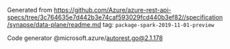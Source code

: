 Generated from https://github.com/Azure/azure-rest-api-specs/tree/3c764635e7d442b3e74caf593029fcd440b3ef82//specification/synapse/data-plane/readme.md tag: `package-spark-2019-11-01-preview`

Code generator @microsoft.azure/autorest.go@2.1.178


